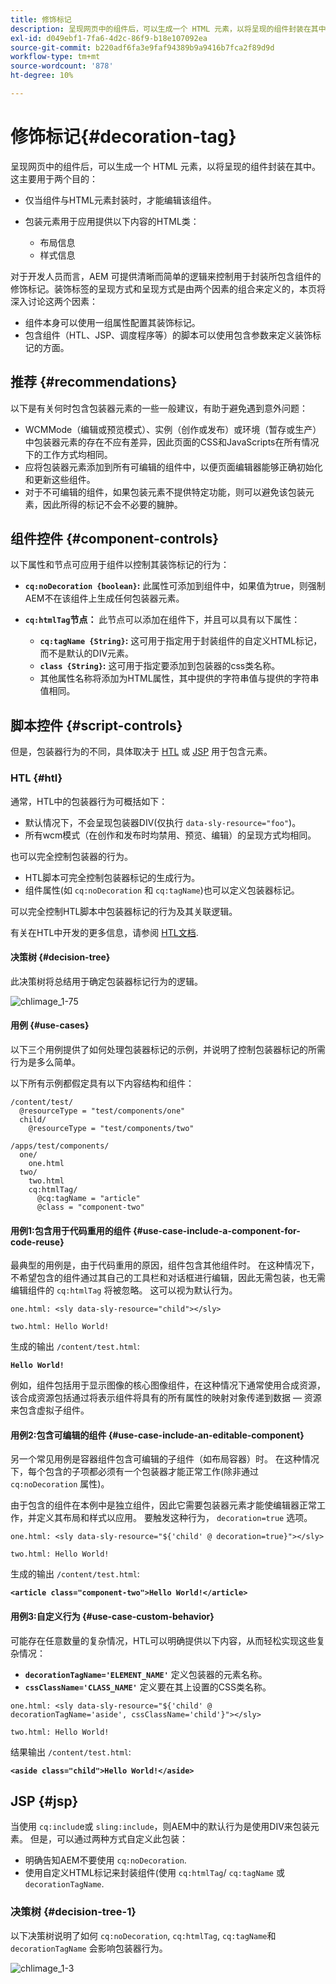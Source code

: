 ```yaml
---
title: 修饰标记
description: 呈现网页中的组件后，可以生成一个 HTML 元素，以将呈现的组件封装在其中。对于开发人员而言，AEM 可提供清晰而简单的逻辑来控制用于封装所包含组件的修饰标记。
exl-id: d049ebf1-7fa6-4d2c-86f9-b18e107092ea
source-git-commit: b220adf6fa3e9faf94389b9a9416b7fca2f89d9d
workflow-type: tm+mt
source-wordcount: '878'
ht-degree: 10%

---
```


# 修饰标记{#decoration-tag}

呈现网页中的组件后，可以生成一个 HTML 元素，以将呈现的组件封装在其中。这主要用于两个目的：

* 仅当组件与HTML元素封装时，才能编辑该组件。
* 包装元素用于应用提供以下内容的HTML类：

   * 布局信息
   * 样式信息

对于开发人员而言，AEM 可提供清晰而简单的逻辑来控制用于封装所包含组件的修饰标记。装饰标签的呈现方式和呈现方式是由两个因素的组合来定义的，本页将深入讨论这两个因素：

* 组件本身可以使用一组属性配置其装饰标记。
* 包含组件（HTL、JSP、调度程序等）的脚本可以使用包含参数来定义装饰标记的方面。

## 推荐 {#recommendations}

以下是有关何时包含包装器元素的一些一般建议，有助于避免遇到意外问题：

* WCMMode（编辑或预览模式）、实例（创作或发布）或环境（暂存或生产）中包装器元素的存在不应有差异，因此页面的CSS和JavaScripts在所有情况下的工作方式均相同。
* 应将包装器元素添加到所有可编辑的组件中，以便页面编辑器能够正确初始化和更新这些组件。
* 对于不可编辑的组件，如果包装元素不提供特定功能，则可以避免该包装元素，因此所得的标记不会不必要的臃肿。

## 组件控件 {#component-controls}

以下属性和节点可应用于组件以控制其装饰标记的行为：

* **`cq:noDecoration {boolean}`:** 此属性可添加到组件中，如果值为true，则强制AEM不在该组件上生成任何包装器元素。

* **`cq:htmlTag`节点：** 此节点可以添加在组件下，并且可以具有以下属性：

   * **`cq:tagName {String}`:** 这可用于指定用于封装组件的自定义HTML标记，而不是默认的DIV元素。
   * **`class {String}`:** 这可用于指定要添加到包装器的css类名称。
   * 其他属性名称将添加为HTML属性，其中提供的字符串值与提供的字符串值相同。

## 脚本控件 {#script-controls}

但是，包装器行为的不同，具体取决于 [HTL](/help/sites-developing/decoration-tag.md#htl) 或 [JSP](/help/sites-developing/decoration-tag.md#jsp) 用于包含元素。

### HTL {#htl}

通常，HTL中的包装器行为可概括如下：

* 默认情况下，不会呈现包装器DIV(仅执行 `data-sly-resource="foo"`)。
* 所有wcm模式（在创作和发布时均禁用、预览、编辑）的呈现方式均相同。

也可以完全控制包装器的行为。

* HTL脚本可完全控制包装器标记的生成行为。
* 组件属性(如 `cq:noDecoration` 和 `cq:tagName`)也可以定义包装器标记。

可以完全控制HTL脚本中包装器标记的行为及其关联逻辑。

有关在HTL中开发的更多信息，请参阅 [HTL文档](https://docs.adobe.com/content/help/en/experience-manager-htl/using/overview.html).

#### 决策树 {#decision-tree}

此决策树将总结用于确定包装器标记行为的逻辑。

![chlimage_1-75](assets/chlimage_1-75a.png)

#### 用例 {#use-cases}

以下三个用例提供了如何处理包装器标记的示例，并说明了控制包装器标记的所需行为是多么简单。

以下所有示例都假定具有以下内容结构和组件：

```
/content/test/
  @resourceType = "test/components/one"
  child/
    @resourceType = "test/components/two"
```

```
/apps/test/components/
  one/
    one.html
  two/
    two.html
    cq:htmlTag/
      @cq:tagName = "article"
      @class = "component-two"
```

#### 用例1:包含用于代码重用的组件 {#use-case-include-a-component-for-code-reuse}

最典型的用例是，由于代码重用的原因，组件包含其他组件时。 在这种情况下，不希望包含的组件通过其自己的工具栏和对话框进行编辑，因此无需包装，也无需编辑组件的 `cq:htmlTag` 将被忽略。 这可以视为默认行为。

`one.html: <sly data-sly-resource="child"></sly>`

`two.html: Hello World!`

生成的输出 `/content/test.html`:

**`Hello World!`**

例如，组件包括用于显示图像的核心图像组件，在这种情况下通常使用合成资源，该合成资源包括通过将表示组件将具有的所有属性的映射对象传递到数据 — 资源来包含虚拟子组件。

#### 用例2:包含可编辑的组件 {#use-case-include-an-editable-component}

另一个常见用例是容器组件包含可编辑的子组件（如布局容器）时。 在这种情况下，每个包含的子项都必须有一个包装器才能正常工作(除非通过 `cq:noDecoration` 属性)。

由于包含的组件在本例中是独立组件，因此它需要包装器元素才能使编辑器正常工作，并定义其布局和样式以应用。 要触发这种行为， `decoration=true` 选项。

`one.html: <sly data-sly-resource="${'child' @ decoration=true}"></sly>`

`two.html: Hello World!`

生成的输出 `/content/test.html`:

**`<article class="component-two">Hello World!</article>`**

#### 用例3:自定义行为 {#use-case-custom-behavior}

可能存在任意数量的复杂情况，HTL可以明确提供以下内容，从而轻松实现这些复杂情况：

* **`decorationTagName='ELEMENT_NAME'`** 定义包装器的元素名称。
* **`cssClassName='CLASS_NAME'`** 定义要在其上设置的CSS类名称。

`one.html: <sly data-sly-resource="${'child' @ decorationTagName='aside', cssClassName='child'}"></sly>`

`two.html: Hello World!`

结果输出 `/content/test.html`:

**`<aside class="child">Hello World!</aside>`**

## JSP {#jsp}

当使用 `cq:includ`e或 `sling:include`，则AEM中的默认行为是使用DIV来包装元素。 但是，可以通过两种方式自定义此包装：

* 明确告知AEM不要使用 `cq:noDecoration`.
* 使用自定义HTML标记来封装组件(使用 `cq:htmlTag`/ `cq:tagName` 或 `decorationTagName`.

### 决策树 {#decision-tree-1}

以下决策树说明了如何 `cq:noDecoration`, `cq:htmlTag`, `cq:tagName`和 `decorationTagName` 会影响包装器行为。

![chlimage_1-3](assets/chlimage_1-3a.jpeg)

